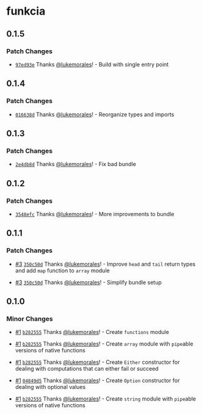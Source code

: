 # funkcia

## 0.1.5

### Patch Changes

- [`97ed93e`](https://github.com/lukemorales/funkcia/commit/97ed93e80ced13269db865d90f4c480c508f3a5e) Thanks [@lukemorales](https://github.com/lukemorales)! - Build with single entry point

## 0.1.4

### Patch Changes

- [`016638d`](https://github.com/lukemorales/funkcia/commit/016638d61fb3853b6a415beca2769189866212b5) Thanks [@lukemorales](https://github.com/lukemorales)! - Reorganize types and imports

## 0.1.3

### Patch Changes

- [`2e4db8d`](https://github.com/lukemorales/funkcia/commit/2e4db8de930966bbf6716eca5b5a74f8f9b604e4) Thanks [@lukemorales](https://github.com/lukemorales)! - Fix bad bundle

## 0.1.2

### Patch Changes

- [`3548efc`](https://github.com/lukemorales/funkcia/commit/3548efc23ca95126d76825a6f4b7901b1f20f336) Thanks [@lukemorales](https://github.com/lukemorales)! - More improvements to bundle

## 0.1.1

### Patch Changes

- [#3](https://github.com/lukemorales/funkcia/pull/3) [`350c50d`](https://github.com/lukemorales/funkcia/commit/350c50dad4f55f8b7d8f6799519907168d77183e) Thanks [@lukemorales](https://github.com/lukemorales)! - Improve `head` and `tail` return types and add `map` function to `array` module

- [#3](https://github.com/lukemorales/funkcia/pull/3) [`350c50d`](https://github.com/lukemorales/funkcia/commit/350c50dad4f55f8b7d8f6799519907168d77183e) Thanks [@lukemorales](https://github.com/lukemorales)! - Simplify bundle setup

## 0.1.0

### Minor Changes

- [#1](https://github.com/lukemorales/funkcia/pull/1) [`b282555`](https://github.com/lukemorales/funkcia/commit/b282555994bbced63d12b581adc02081b3f85a16) Thanks [@lukemorales](https://github.com/lukemorales)! - Create `functions` module

- [#1](https://github.com/lukemorales/funkcia/pull/1) [`b282555`](https://github.com/lukemorales/funkcia/commit/b282555994bbced63d12b581adc02081b3f85a16) Thanks [@lukemorales](https://github.com/lukemorales)! - Create `array` module with `pipe`able versions of native functions

- [#1](https://github.com/lukemorales/funkcia/pull/1) [`b282555`](https://github.com/lukemorales/funkcia/commit/b282555994bbced63d12b581adc02081b3f85a16) Thanks [@lukemorales](https://github.com/lukemorales)! - Create `Either` constructor for dealing with computations that can either fail or succeed

- [#1](https://github.com/lukemorales/funkcia/pull/1) [`04849d5`](https://github.com/lukemorales/funkcia/commit/04849d53954621d096f5b13eac5b920bdac29eab) Thanks [@lukemorales](https://github.com/lukemorales)! - Create `Option` constructor for dealing with optional values

- [#1](https://github.com/lukemorales/funkcia/pull/1) [`b282555`](https://github.com/lukemorales/funkcia/commit/b282555994bbced63d12b581adc02081b3f85a16) Thanks [@lukemorales](https://github.com/lukemorales)! - Create `string` module with `pipe`able versions of native functions
